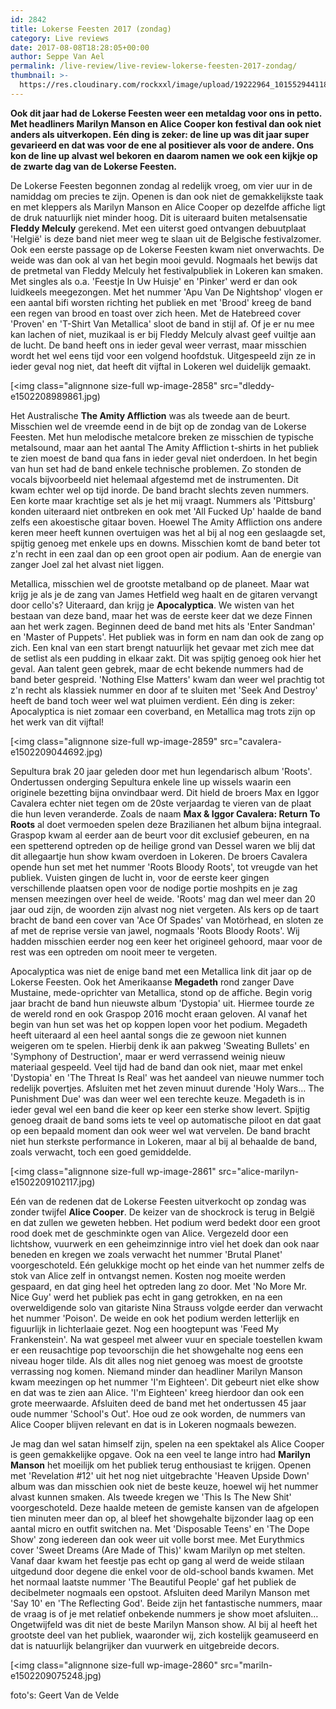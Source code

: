 ```yaml
---
id: 2842
title: Lokerse Feesten 2017 (zondag)
category: Live reviews
date: 2017-08-08T18:28:05+00:00
author: Seppe Van Ael
permalink: /live-review/live-review-lokerse-feesten-2017-zondag/
thumbnail: >-
  https://res.cloudinary.com/rockxxl/image/upload/19222964_10155294411888654_6270644261494970201_o.jpg
---
```

**Ook dit jaar had de Lokerse Feesten weer een metaldag voor ons in petto. Met headliners Marilyn Manson en Alice Cooper kon festival dan ook niet anders als uitverkopen. Eén ding is zeker: de line up was dit jaar super gevarieerd en dat was voor de ene al positiever als voor de andere. Ons kon de line up alvast wel bekoren en daarom namen we ook een kijkje op de zwarte dag van de Lokerse Feesten.**

De Lokerse Feesten begonnen zondag al redelijk vroeg, om vier uur in de namiddag om precies te zijn. Openen is dan ook niet de gemakkelijkste taak en met kleppers als Marilyn Manson en Alice Cooper op dezelfde affiche ligt de druk natuurlijk niet minder hoog. Dit is uiteraard buiten metalsensatie **Fleddy Melculy** gerekend. Met een uiterst goed ontvangen debuutplaat 'Helgië' is deze band niet meer weg te slaan uit de Belgische festivalzomer. Ook een eerste passage op de Lokerse Feesten kwam niet onverwachts. De weide was dan ook al van het begin mooi gevuld. Nogmaals het bewijs dat de pretmetal van Fleddy Melculy het festivalpubliek in Lokeren kan smaken. Met singles als o.a. 'Feestje In Uw Huisje' en 'Pinker' werd er dan ook luidkeels meegezongen. Met het nummer 'Apu Van De Nightshop' vlogen er een aantal bifi worsten richting het publiek en met 'Brood' kreeg de band een regen van brood en toast over zich heen. Met de Hatebreed cover 'Proven' en 'T-Shirt Van Metallica' sloot de band in stijl af. Of je er nu mee kan lachen of niet, muzikaal is er bij Fleddy Melculy alvast geef vuiltje aan de lucht. De band heeft ons in ieder geval weer verrast, maar misschien wordt het wel eens tijd voor een volgend hoofdstuk. Uitgespeeld zijn ze in ieder geval nog niet, dat heeft dit vijftal in Lokeren wel duidelijk gemaakt.

[<img class="alignnone size-full wp-image-2858" src="dleddy-e1502208989861.jpg)

Het Australische **The Amity Affliction** was als tweede aan de beurt. Misschien wel de vreemde eend in de bijt op de zondag van de Lokerse Feesten. Met hun melodische metalcore breken ze misschien de typische metalsound, maar aan het aantal The Amity Affliction t-shirts in het publiek te zien moest de band qua fans in ieder geval niet onderdoen. In het begin van hun set had de band enkele technische problemen. Zo stonden de vocals bijvoorbeeld niet helemaal afgestemd met de instrumenten. Dit kwam echter wel op tijd inorde. De band bracht slechts zeven nummers. Een korte maar krachtige set als je het mij vraagt. Nummers als 'Pittsburg' konden uiteraard niet ontbreken en ook met 'All Fucked Up' haalde de band zelfs een akoestische gitaar boven. Hoewel The Amity Affliction ons andere keren meer heeft kunnen overtuigen was het al bij al nog een geslaagde set, spijtig genoeg met enkele ups en downs. Misschien komt de band beter tot z'n recht in een zaal dan op een groot open air podium. Aan de energie van zanger Joel zal het alvast niet liggen.

Metallica, misschien wel de grootste metalband op de planeet. Maar wat krijg je als je de zang van James Hetfield weg haalt en de gitaren vervangt door cello's? Uiteraard, dan krijg je **Apocalyptica**. We wisten van het bestaan van deze band, maar het was de eerste keer dat we deze Finnen aan het werk zagen. Beginnen deed de band met hits als 'Enter Sandman' en 'Master of Puppets'. Het publiek was in form en nam dan ook de zang op zich. Een knal van een start brengt natuurlijk het gevaar met zich mee dat de setlist als een pudding in elkaar zakt. Dit was spijtig genoeg ook hier het geval. Aan talent geen gebrek, maar de echt bekende nummers had de band beter gespreid. 'Nothing Else Matters' kwam dan weer wel prachtig tot z'n recht als klassiek nummer en door af te sluiten met 'Seek And Destroy' heeft de band toch weer wel wat pluimen verdient. Eén ding is zeker: Apocalyptica is niet zomaar een coverband, en Metallica mag trots zijn op het werk van dit vijftal!

[<img class="alignnone size-full wp-image-2859" src="cavalera-e1502209044692.jpg)

Sepultura brak 20 jaar geleden door met hun legendarisch album 'Roots'. Ondertussen onderging Sepultura enkele line up wissels waarin een originele bezetting bijna onvindbaar werd. Dit hield de broers Max en Iggor Cavalera echter niet tegen om de 20ste verjaardag te vieren van de plaat die hun leven veranderde. Zoals de naam **Max & Iggor Cavalera: Return To Roots** al doet vermoeden spelen deze Brazilianen het album bijna integraal. Graspop kwam al eerder aan de beurt voor dit exclusief gebeuren, en na een spetterend optreden op de heilige grond van Dessel waren we blij dat dit allegaartje hun show kwam overdoen in Lokeren. De broers Cavalera opende hun set met het nummer 'Roots Bloody Roots', tot vreugde van het publiek. Vuisten gingen de lucht in, voor de eerste keer gingen verschillende plaatsen open voor de nodige portie moshpits en je zag mensen meezingen over heel de weide. 'Roots' mag dan wel meer dan 20 jaar oud zijn, de woorden zijn alvast nog niet vergeten. Als kers op de taart bracht de band een cover van 'Ace Of Spades' van Motörhead, en sloten ze af met de reprise versie van jawel, nogmaals 'Roots Bloody Roots'. Wij hadden misschien eerder nog een keer het origineel gehoord, maar voor de rest was een optreden om nooit meer te vergeten.

Apocalyptica was niet de enige band met een Metallica link dit jaar op de Lokerse Feesten. Ook het Amerikaanse **Megadeth** rond zanger Dave Mustaine, mede-oprichter van Metallica, stond op de affiche. Begin vorig jaar bracht de band hun nieuwste album 'Dystopia' uit. Hiermee tourde ze de wereld rond en ook Graspop 2016 mocht eraan geloven. Al vanaf het begin van hun set was het op koppen lopen voor het podium. Megadeth heeft uiteraard al een heel aantal songs die ze gewoon niet kunnen weigeren om te spelen. Hierbij denk ik aan pakweg 'Sweating Bullets' en 'Symphony of Destruction', maar er werd verrassend weinig nieuw materiaal gespeeld. Veel tijd had de band dan ook niet, maar met enkel 'Dystopia' en 'The Threat Is Real' was het aandeel van nieuwe nummer toch redelijk povertjes. Afsluiten met het zeven minuut durende 'Holy Wars&#8230; The Punishment Due' was dan weer wel een terechte keuze. Megadeth is in ieder geval wel een band die keer op keer een sterke show levert. Spijtig genoeg draait de band soms iets te veel op automatische piloot en dat gaat op een bepaald moment dan ook weer wel wat vervelen. De band bracht niet hun sterkste performance in Lokeren, maar al bij al behaalde de band, zoals verwacht, toch een goed gemiddelde.

[<img class="alignnone size-full wp-image-2861" src="alice-marilyn-e1502209102117.jpg)

Eén van de redenen dat de Lokerse Feesten uitverkocht op zondag was zonder twijfel **Alice Cooper**. De keizer van de shockrock is terug in België en dat zullen we geweten hebben. Het podium werd bedekt door een groot rood doek met de geschminkte ogen van Alice. Vergezeld door een lichtshow, vuurwerk en een geheimzinnige intro viel het doek dan ook naar beneden en kregen we zoals verwacht het nummer 'Brutal Planet' voorgeschoteld. Eén gelukkige mocht op het einde van het nummer zelfs de stok van Alice zelf in ontvangst nemen. Kosten nog moeite werden gespaard, en dat ging heel het optreden lang zo door. Met 'No More Mr. Nice Guy' werd het publiek pas echt in gang getrokken, en na een overweldigende solo van gitariste Nina Strauss volgde eerder dan verwacht het nummer 'Poison'. De weide en ook het podium werden letterlijk en figuurlijk in lichterlaaie gezet. Nog een hoogtepunt was 'Feed My Frankenstein'. Na wat gespeel met alweer vuur en speciale toestellen kwam er een reusachtige pop tevoorschijn die het showgehalte nog eens een niveau hoger tilde. Als dit alles nog niet genoeg was moest de grootste verrassing nog komen. Niemand minder dan headliner Marilyn Manson kwam meezingen op het nummer 'I'm Eighteen'. Dit gebeurt niet elke show en dat was te zien aan Alice. 'I'm Eighteen' kreeg hierdoor dan ook een grote meerwaarde. Afsluiten deed de band met het ondertussen 45 jaar oude nummer 'School's Out'. Hoe oud ze ook worden, de nummers van Alice Cooper blijven relevant en dat is in Lokeren nogmaals bewezen.

Je mag dan wel satan himself zijn, spelen na een spektakel als Alice Cooper is geen gemakkelijke opgave. Ook na een veel te lange intro had **Marilyn Manson** het moeilijk om het publiek terug enthousiast te krijgen. Openen met 'Revelation #12' uit het nog niet uitgebrachte 'Heaven Upside Down' album was dan misschien ook niet de beste keuze, hoewel wij het nummer alvast kunnen smaken. Als tweede kregen we 'This Is The New Shit' voorgeschoteld. Deze haalde meteen de gemiste kansen van de afgelopen tien minuten meer dan op, al bleef het showgehalte bijzonder laag op een aantal micro en outfit switchen na. Met 'Disposable Teens' en 'The Dope Show' zong iedereen dan ook weer uit volle borst mee. Met Eurythmics cover 'Sweet Dreams (Are Made of This)' kwam Marilyn op met stelten. Vanaf daar kwam het feestje pas echt op gang al werd de weide stilaan uitgedund door degene die enkel voor de old-school bands kwamen. Met het normaal laatste nummer 'The Beautiful People' gaf het publiek de decibelmeter nogmaals een opstoot. Afsluiten deed Marilyn Manson met 'Say 10' en 'The Reflecting God'. Beide zijn het fantastische nummers, maar de vraag is of je met relatief onbekende nummers je show moet afsluiten&#8230; Ongetwijfeld was dit niet de beste Marilyn Manson show. Al bij al heeft het grootste deel van het publiek, waaronder wij, zich kostelijk geamuseerd en dat is natuurlijk belangrijker dan vuurwerk en uitgebreide decors.

[<img class="alignnone size-full wp-image-2860" src="mariln-e1502209075248.jpg)

foto's: Geert Van de Velde